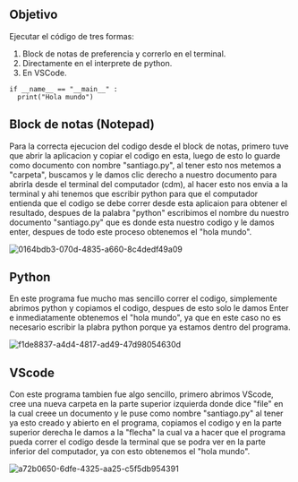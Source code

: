 
## Objetivo 
Ejecutar el código de tres formas:
1. Block de notas de preferencia y correrlo en el terminal.
2. Directamente en el interprete de python.
3. En VSCode.

```
if __name__ == "__main__" :
  print("Hola mundo")
```

## Block de notas (Notepad)
Para la correcta ejecucion del codigo desde el block de notas, primero tuve que abrir la aplicacion y copiar el codigo en esta, luego de esto lo guarde como documento con nombre "santiago.py", al tener esto nos metemos a "carpeta", buscamos y le damos clic derecho a nuestro documento para abrirla desde el terminal del computador (cdm), al hacer esto nos envia a la terminal y ahi tenemos que escribir python para que el computador entienda que el codigo se debe correr desde esta aplicaion para obtener el resultado, despues de la palabra "python" escribimos el nombre du nuestro documento "santiago.py" que es donde esta nuestro codigo y le damos enter, despues de todo este proceso obtenemos el "hola mundo".

![0164bdb3-070d-4835-a660-8c4dedf49a09](https://github.com/user-attachments/assets/5a012781-e1f7-483b-8f9e-8a56ed30c5b6)

## Python
En este programa fue mucho mas sencillo correr el codigo, simplemente abrimos python y copiamos el codigo, despues de esto solo le damos Enter e inmediatamente obtenemos el "hola mundo", ya que en este caso no es necesario escribir la plabra python porque ya estamos dentro del programa.

![f1de8837-a4d4-4817-ad49-47d98054630d](https://github.com/user-attachments/assets/b16cb4b3-afdd-4f14-bd48-a572a7a0259a)

## VScode
Con este programa tambien fue algo sencillo, primero abrimos VScode, cree una nueva carpeta en la parte superior izquierda donde dice "file" en la cual creee un documento y le puse como nombre "santiago.py" al tener ya esto creado y abierto en el programa, copiamos el codigo y en la parte superior derecha le damos a la "flecha" la cual va a hacer que el programa pueda correr el codigo desde la terminal que se podra ver en la parte inferior del computador, ya con esto obtenemos el "hola mundo".

![a72b0650-6dfe-4325-aa25-c5f5db954391](https://github.com/user-attachments/assets/fcc407cc-b219-4fb8-8ff7-08b4ad2f0f4f)

